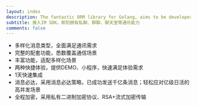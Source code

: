 ```yaml
---
layout: index
description: The fantastic ORM library for Golang, aims to be developer friendly.
subtitle: 接入IM SDK，即刻拥有私聊、群聊、聊天室等通讯能力
comments: false
---
```


* <i class="fa fa-arrow-circle-right" aria-hidden="true"></i> 多样化消息类型，全面满足通讯需求
* <i class="fa fa-arrow-circle-right" aria-hidden="true"></i> 完整的配套功能，悉数覆盖通信场景
* <i class="fa fa-arrow-circle-right" aria-hidden="true"></i> 丰富功能，适配多样化场景
* <i class="fa fa-arrow-circle-right" aria-hidden="true"></i> 两种快捷体验，提供DEMO、小程序，快速满足体验需求
* <i class="fa fa-arrow-circle-right" aria-hidden="true"></i> 1天快速集成
* <i class="fa fa-arrow-circle-right" aria-hidden="true"></i> 消息必达，采用消息必达策略，已成功发送千亿条消息；轻松应对亿级日活的高并发场景
* <i class="fa fa-arrow-circle-right" aria-hidden="true"></i> 全程加密，采用私有二进制加密协议、RSA+流式加密传输
